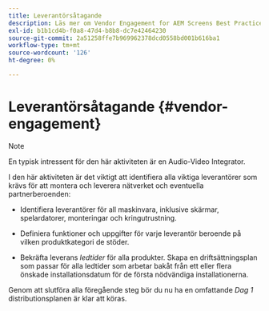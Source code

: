 ```yaml
---
title: Leverantörsåtagande
description: Läs mer om Vendor Engagement for AEM Screens Best Practices Guide.
exl-id: b1b1cd4b-f0a8-47d4-b8b8-dc7e42464230
source-git-commit: 2a51258ffe7b969962378dcd0558bd001b616ba1
workflow-type: tm+mt
source-wordcount: '126'
ht-degree: 0%

---
```


# Leverantörsåtagande {#vendor-engagement}

>[!NOTE]
>En typisk intressent för den här aktiviteten är en Audio-Video Integrator.

I den här aktiviteten är det viktigt att identifiera alla viktiga leverantörer som krävs för att montera och leverera nätverket och eventuella partnerberoenden:

* Identifiera leverantörer för all maskinvara, inklusive skärmar, spelardatorer, monteringar och kringutrustning.

* Definiera funktioner och uppgifter för varje leverantör beroende på vilken produktkategori de stöder.

* Bekräfta leverans *ledtider* för alla produkter. Skapa en driftsättningsplan som passar för alla ledtider som arbetar bakåt från ett eller flera önskade installationsdatum för de första nödvändiga installationerna.

Genom att slutföra alla föregående steg bör du nu ha en omfattande *Dag 1* distributionsplanen är klar att köras.
